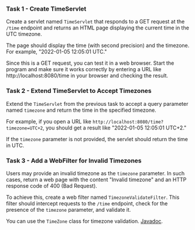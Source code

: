 ### Task 1 - Create TimeServlet

Create a servlet named `TimeServlet` that responds to a GET request at the `/time` endpoint and returns an HTML page
displaying the current time in the UTC timezone.

The page should display the time (with second precision) and the timezone. For example, "2022-01-05 12:05:01 UTC."

Since this is a GET request, you can test it in a web browser. Start the program and make sure it works correctly by
entering a URL like http://localhost:8080/time in your browser and checking the result.

### Task 2 - Extend TimeServlet to Accept Timezones

Extend the `TimeServlet` from the previous task to accept a query parameter named `timezone` and return the time in the
specified timezone.

For example, if you open a URL like `http://localhost:8080/time?timezone=UTC+2`, you should get a result like
"2022-01-05 12:05:01 UTC+2."

If the `timezone` parameter is not provided, the servlet should return the time in UTC.

### Task 3 - Add a WebFilter for Invalid Timezones

Users may provide an invalid timezone as the `timezone` parameter. In such cases, return a web page with the content
"Invalid timezone" and an HTTP response code of 400 (Bad Request).

To achieve this, create a web filter named `TimezoneValidateFilter`. This filter should intercept requests to the
`/time` endpoint, check for the presence of the `timezone` parameter, and validate it.

You can use the `TimeZone` class for timezone validation.
[Javadoc](https://docs.oracle.com/javase/7/docs/api/java/util/TimeZone.html).
